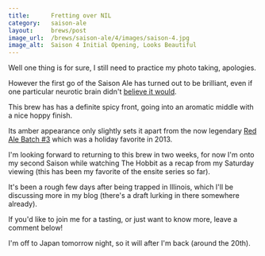 ```yaml
---
title:      Fretting over NIL
category:   saison-ale
layout:     brews/post
image_url:  /brews/saison-ale/4/images/saison-4.jpg
image_alt:  Saison 4 Initial Opening, Looks Beautiful
---
```


<p class="alert alert-warning">
Well one thing is for sure, I still need to practice my photo taking, apologies.
</p>

However the first go of the Saison Ale has turned out to be brilliant,
even if one particular neurotic brain didn't [believe it would](/brews/saison-ale/4/2014/01/04/my-first-beer-bad-dream.html).

This brew has has a definite spicy front, going into an
aromatic middle with a nice hoppy finish.

Its amber appearance only slightly sets it apart from the now legendary
[Red Ale Batch #3](/brews/red-ale/3) which was a holiday favorite in 2013.

I'm looking forward to returning to this brew in two weeks, for now I'm
onto my second Saison while watching The Hobbit as a recap from my Saturday viewing
(this has been my favorite of the ensite series so far).

It's been a rough few days after being trapped in Illinois, which I'll be discussing
more in my blog (there's a draft lurking in there somewhere already).

If you'd like to join me for a tasting, or just want to know more, leave a comment below!

I'm off to Japan tomorrow night, so it will after I'm back (around the 20th).

